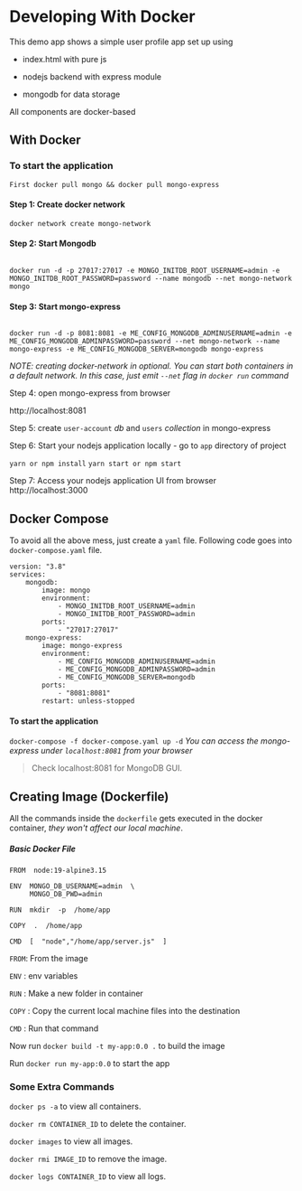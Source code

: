 # Developing With Docker

This demo app shows a simple user profile app set up using

- index.html with pure js

- nodejs backend with express module

- mongodb for data storage

All components are docker-based

## With Docker

### To start the application

`First docker pull mongo && docker pull mongo-express`

#### Step 1: Create docker network

`docker network create mongo-network`

#### Step 2: Start Mongodb

```

docker run -d -p 27017:27017 -e MONGO_INITDB_ROOT_USERNAME=admin -e MONGO_INITDB_ROOT_PASSWORD=password --name mongodb --net mongo-network mongo

```

#### Step 3: Start mongo-express

```

docker run -d -p 8081:8081 -e ME_CONFIG_MONGODB_ADMINUSERNAME=admin -e ME_CONFIG_MONGODB_ADMINPASSWORD=password --net mongo-network --name mongo-express -e ME_CONFIG_MONGODB_SERVER=mongodb mongo-express

```

_NOTE: creating docker-network in optional. You can start both containers in a default network. In this case, just emit `--net` flag in `docker run` command_

Step 4: open mongo-express from browser

http://localhost:8081

Step 5: create `user-account` _db_ and `users` _collection_ in mongo-express

Step 6: Start your nodejs application locally - go to `app` directory of project

`yarn or npm install`
`yarn start or npm start`

Step 7: Access your nodejs application UI from browser
http://localhost:3000

## Docker Compose

To avoid all the above mess, just create a `yaml` file. Following code goes into `docker-compose.yaml` file.

```
version: "3.8"
services:
	mongodb:
		image: mongo
		environment:
			- MONGO_INITDB_ROOT_USERNAME=admin
			- MONGO_INITDB_ROOT_PASSWORD=admin
		ports:
			- "27017:27017"
	mongo-express:
		image: mongo-express
		environment:
			- ME_CONFIG_MONGODB_ADMINUSERNAME=admin
			- ME_CONFIG_MONGODB_ADMINPASSWORD=admin
			- ME_CONFIG_MONGODB_SERVER=mongodb
		ports:
			- "8081:8081"
		restart: unless-stopped
```

#### To start the application

`docker-compose -f docker-compose.yaml up -d`
_You can access the mongo-express under `localhost:8081` from your browser_

> Check localhost:8081 for MongoDB GUI.

## Creating Image (Dockerfile)

All the commands inside the `dockerfile` gets executed in the docker container, _they won't affect our local machine_.

##### Basic Docker File

```
FROM  node:19-alpine3.15

ENV  MONGO_DB_USERNAME=admin  \
	 MONGO_DB_PWD=admin

RUN  mkdir  -p  /home/app

COPY  .  /home/app

CMD  [  "node","/home/app/server.js"  ]
```

`FROM`: From the image

`ENV` : env variables

`RUN` : Make a new folder in container

`COPY` : Copy the current local machine files into the destination

`CMD` : Run that command

Now run `docker build -t my-app:0.0 .` to build the image

Run `docker run my-app:0.0` to start the app

### Some Extra Commands

`docker ps -a` to view all containers.

`docker rm CONTAINER_ID` to delete the container.

`docker images` to view all images.

`docker rmi IMAGE_ID` to remove the image.

`docker logs CONTAINER_ID` to view all logs.
